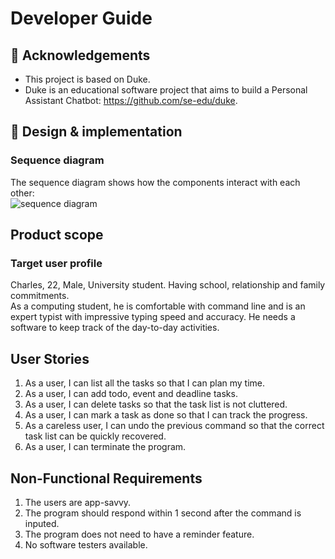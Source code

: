 # Developer Guide

## 📄 Acknowledgements

- This project is based on Duke.
- Duke is an educational software project that aims to build a Personal Assistant Chatbot: https://github.com/se-edu/duke.

## 📖 Design & implementation

### Sequence diagram

The sequence diagram shows how the components interact with each other:  
![sequence diagram](https://user-images.githubusercontent.com/54061328/154234097-9a1b71d8-01bb-43b4-ae72-52b73b07df7d.PNG)


## Product scope
### Target user profile

Charles, 
22, Male, University student. Having school, relationship and family commitments.  
As a computing student, he is comfortable with command line and is an expert typist with impressive typing speed and accuracy. He needs a software to keep track of the day-to-day activities. 


## User Stories
1. As a user, I can list all the tasks so that I can plan my time.
2. As a user, I can add todo, event and deadline tasks.
3. As a user, I can delete tasks so that the task list is not cluttered. 
4. As a user, I can mark a task as done so that I can track the progress.
5. As a careless user, I can undo the previous command so that the correct task list can be quickly recovered. 
6. As a user, I can terminate the program.

## Non-Functional Requirements

1. The users are app-savvy. 
2. The program should respond within 1 second after the command is inputed.
3. The program does not need to have a reminder feature.	
4. No software testers available. 
